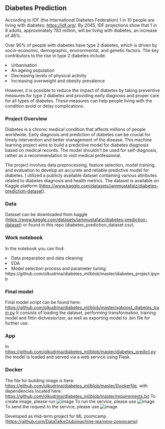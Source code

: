 ## Diabetes Prediction

According to IDF (the International Diabetes Federation) 1 in 10 people are living with diabetes: https://idf.org/. 
By 2045, IDF projections show that 1 in 8 adults, approximately 783 million, will be living with diabetes, an increase of 46%. 

Over 90% of people with diabetes have type 2 diabetes, which is driven by socio-economic, demographic, environmental, and genetic factors. The key contributors to the rise in type 2 diabetes include:
<li> Urbanisation
<li> An ageing population
<li> Decreasing levels of physical activity
<li> Increasing overweight and obesity prevalence

However, it is possible to reduce the impact of diabetes by taking preventive measures for type 2 diabetes and providing early diagnosis and proper care for all types of diabetes. These measures can help people living with the condition avoid or delay complications.

### Project Overview
Diabetes is a chronic medical condition that affects millions of people worldwide. Early diagnosis and prediction of diabetes can be crucial for timely intervention and better management of the disease. This machine learning project aims to build a predictive model for diabetes diagnosis based on medical records. The model shouldn't be used for self-diagnosis, rather as a recommendation to visit medical professional.

The project involves data preprocessing, feature selection, model training, and evaluation to develop an accurate and reliable predictive model for diabetes. I utilized a publicly available dataset containing various attributes related to diabetes diagnosis and health metrics. The dataset is available on Kaggle platform (https://www.kaggle.com/datasets/iammustafatz/diabetes-prediction-dataset).

### Data
Dataset can be downloaded from kaggle (https://www.kaggle.com/datasets/iammustafatz/diabetes-prediction-dataset) or found in this repo (diabetes_prediction_dataset.csv).

### Work notebook
In the notebook you can find:
<li> Data preparation and data cleaning
<li> EDA
<li> Model selection process and parameter tuning
https://github.com/olkudrina/diabetes_ml/blob/master/diabetes_project.ipynb

### Final model
Final model script can be found here: https://github.com/olkudrina/diabetes_ml/blob/master/xgboost_diabetes_train.py
It consists of loading the dataset, performing transformation, training model and fittin dictvestorizer, as well as exporting model to .bin file for further use.

### App
In https://github.com/olkudrina/diabetes_ml/blob/master/diabetes_predict.py the model is loaded and served via a web service using Flask.

### Docker
The file for building image is here: https://github.com/olkudrina/diabetes_ml/blob/master/Dockerfile, with dependencies located here: https://github.com/olkudrina/diabetes_ml/blob/master/requirements.txt
To create image, please run 
![image](https://github.com/olkudrina/diabetes_ml/assets/66033001/24ba5d31-42a2-4fae-aebb-8156bbf28353)
To run the service, please use
![image](https://github.com/olkudrina/diabetes_ml/assets/66033001/df68ac38-73a7-4788-8a22-05d6255c4c7f)
To send the request to the service, please use
![image](https://github.com/olkudrina/diabetes_ml/assets/66033001/f1ffa034-388b-4bbe-8ece-0112fcea6c81)

Developed as mid-term project for ML zoomcamp (https://github.com/DataTalksClub/machine-learning-zoomcamp) 
